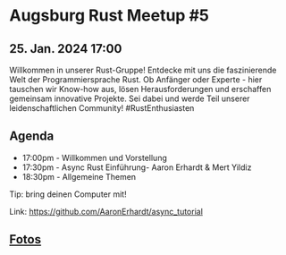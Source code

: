 # Augsburg Rust Meetup #5
## 25. Jan. 2024 17:00

Willkommen in unserer Rust-Gruppe! Entdecke mit uns die faszinierende Welt der Programmiersprache Rust. Ob Anfänger oder Experte - hier tauschen wir Know-how aus, lösen Herausforderungen und erschaffen gemeinsam innovative Projekte. Sei dabei und werde Teil unserer leidenschaftlichen Community! #RustEnthusiasten

## Agenda
- 17:00pm - Willkommen und Vorstellung
- 17:30pm - Async Rust Einführung- Aaron Erhardt & Mert Yildiz
- 18:30pm - Allgemeine Themen

Tip: bring deinen Computer mit!

Link: https://github.com/AaronErhardt/async_tutorial

## [Fotos](./MeetupFotos5.md)